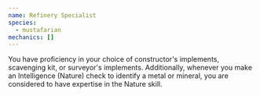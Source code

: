 ```yaml
---
name: Refinery Specialist
species:
  - mustafarian
mechanics: []
---
```

You have proficiency in your choice of constructor's implements, scavenging kit, or surveyor's implements. Additionally, whenever you make an Intelligence (Nature) check to identify a metal or mineral, you are considered to have expertise in the Nature skill.
